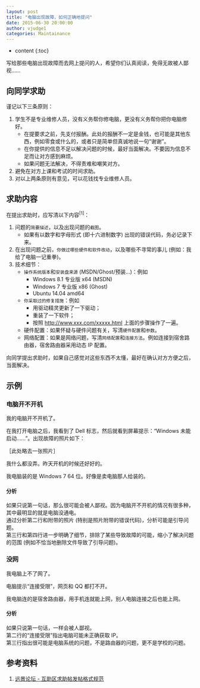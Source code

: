 ```yaml
---
layout: post
title: "电脑出现故障，如何正确地提问"
date: 2015-06-30 20:00:00
author: vjudge1
categories: Maintainance
---
```

* content
{:toc}

写给那些电脑出现故障而去网上提问的人，希望你们认真阅读，免得无故被人鄙视……




## 向同学求助

谨记以下三条原则：

1. 学生不是专业维修人员，没有义务帮你修电脑，更没有义务帮你把你电脑修好。
    * 在提要求之前，先支付报酬。此处的报酬不一定是金钱，也可能是其他东西，例如零食或什么的，或者只是简单但真诚地说一句“谢谢”。
    * 在你提供的信息不足以解决问题的时候，最好当面解决。不要因为信息不足而让对方感到麻烦。
    * 如果问题无法解决，不得责难和嘲笑对方。
2. 避免在对方上课和考试的时间求助。
3. 对以上两条原则有意见，可以花钱找专业维修人员。

## 求助内容

在提出求助时，应写清以下内容<sup>[1]</sup>：

1. 问题的`简要描述`，以及出现问题的`截图`。
    * 如果有以数字和字母形式 (即十六进制数字) 出现的错误代码，务必记录下来。
2. 在出现问题之前，`你做过哪些硬件和软件改动`，以及哪些不寻常的事儿 (例如：我给了电脑一记重拳)。
3. 技术细节：
    * `操作系统版本`和`安装盘来源` (MSDN/Ghost/预装...)：例如
        * Windows 8.1 专业版 x64 (MSDN)
        * Windows 7 专业版 x86 (Ghost)
        * Ubuntu 14.04 amd64
    * `你采取过的修复措施`：例如
        * 用驱动精灵更新了一下驱动；
        * 重装了一下软件；
        * 按照 http://www.xxx.com/xxxxx.html 上面的步骤操作了一遍。
    * 硬件配置：如果怀疑与硬件问题有关，写清`硬件配置`和`参数`。
    * 网络配置：如果是网络问题，写清`网络配置`和`连接方法`。例如连接到宿舍路由器，宿舍路由器采用动态 IP 配置。

向同学提出求助时，如果自己感觉对这些东西不太懂，最好在确认对方方便之后，当面解决。

## 示例

### 电脑开不开机

我的电脑开不开机了。

在我打开电脑之后，我看到了 Dell 标志，然后就看到屏幕提示：“Windows 未能启动……”。出现故障的照片如下：

［此处略去一张照片］

我什么都没弄。昨天开机的时候还好好的。

我电脑装的是 Windows 7 64 位。好像是卖电脑那人给装的。

<div class="callout callout-primary">
<h4>分析</h4>
如果只说第一句话，那么很可能会被人鄙视。因为电脑开不开机的情况有很多种，其中最明显的就是电脑没通电。<br>
通过分析第二行和附带的照片 (特别是照片附带的错误代码)，分析可能是引导问题。<br>
第三行和第四行进一步明确了细节，排除了某些导致故障的可能，缩小了解决问题的范围 (例如不恰当地删除文件导致了引导问题)。
</div>

### 没网

我电脑上不了网了。

电脑提示“连接受限”，网页和 QQ 都打不开。

我电脑连的是宿舍路由器，用手机连就能上网，别人电脑连接之后也能上网。

<div class="callout callout-primary">
<h4>分析</h4>
如果只说第一句话，一样会被人鄙视。<br>
第二行的“连接受限”指出电脑可能未正确获取 IP。<br>
第三行指出很可能是电脑系统的问题，不是路由器的问题，更不是学校的问题。
</div>

## 参考资料
1. [远景论坛 - 互助区求助帖发帖格式规范](http://bbs.pcbeta.com/viewthread-1523514-1-1.html)
